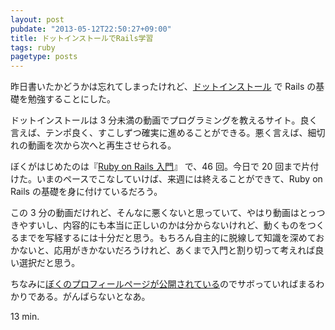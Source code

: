 ```yaml
---
layout: post
pubdate: "2013-05-12T22:50:27+09:00"
title: ドットインストールでRails学習
tags: ruby
pagetype: posts
---
```

昨日書いたかどうかは忘れてしまったけれど、[ドットインストール][dotinstall] で Rails の基礎を勉強することにした。

ドットインストールは 3 分未満の動画でプログラミングを教えるサイト。良く言えば、テンポ良く、すこしずつ確実に進めることができる。悪く言えば、細切れの動画を次から次へと再生させられる。

ぼくがはじめたのは『[Ruby on Rails 入門][basic-rails]』 で、46 回。今日で 20 回まで片付けた。いまのペースでこなしていけば、来週には終えることができて、Ruby on Rails の基礎を身に付けているだろう。

この 3 分の動画だけれど、そんなに悪くないと思っていて、やはり動画はとっつきやすいし、内容的にも本当に正しいのかは分からないけれど、動くものをつくるまでを写経するには十分だと思う。もちろん自主的に脱線して知識を深めておかないと、応用がきかないだろうけれど、あくまで入門と割り切って考えれば良い選択だと思う。

ちなみに[ぼくのプロフィールページが公開されている][profile]のでサボっていればまるわかりである。がんばらないとなあ。

13 min.

[dotinstall]: http://dotinstall.com/
[profile]: http://dotinstall.com/users/bouzuya
[basic-rails]: http://dotinstall.com/lessons/basic_rails


